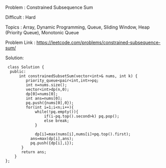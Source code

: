 Problem : Constrained Subsequence Sum

Difficult : Hard

Topics : Array, Dynamic Programming, Queue, Sliding Window, Heap (Priority Queue), Monotonic Queue

Problem Link : https://leetcode.com/problems/constrained-subsequence-sum/


Solution:

     class Solution {
      public:
          int constrainedSubsetSum(vector<int>& nums, int k) {
             priority_queue<pair<int,int>>pq;
             int n=nums.size();
             vector<int>dp(n,0); 
             dp[0]=nums[0];
             int ans=nums[0];
             pq.push({nums[0],0});
             for(int i=1;i<n;i++){
                 while(!pq.empty()){
                     if(i-pq.top().second>k) pq.pop();
                     else break;
                 }
      
                 dp[i]=max(nums[i],nums[i]+pq.top().first);
               ans=max(dp[i],ans);
               pq.push({dp[i],i});
           }
           return ans;
        }
    };
